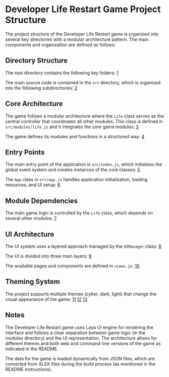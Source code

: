# Developer Life Restart Game Project Structure

The project structure of the Developer Life Restart game is organized into several key directories with a modular architecture pattern. The main components and organization are defined as follows:

## Directory Structure

The root directory contains the following key folders: [1](#2-0) 

The main source code is contained in the `src` directory, which is organized into the following subdirectories: [2](#2-1) 

## Core Architecture

The game follows a modular architecture where the `Life` class serves as the central controller that coordinates all other modules. This class is defined in `src/modules/life.js` and it integrates the core game modules: [3](#2-2) 

The game defines its modules and functions in a structured way: [4](#2-3) 

## Entry Points

The main entry point of the application is `src/index.js`, which initializes the global event system and creates instances of the core classes: [5](#2-4) 

The `App` class in `src/app.js` handles application initialization, loading resources, and UI setup: [6](#2-5) 

## Module Dependencies

The main game logic is controlled by the `Life` class, which depends on several other modules: [7](#2-6) 

## UI Architecture

The UI system uses a layered approach managed by the `UIManager` class: [8](#2-7) 

The UI is divided into three main layers: [9](#2-8) 

The available pages and components are defined in `views.js`: [10](#2-9) 

## Theming System

The project supports multiple themes (cyber, dark, light) that change the visual appearance of the game: [11](#2-10) [12](#2-11) [13](#2-12) 

## Notes

The Developer Life Restart game uses Laya UI engine for rendering the interface and follows a clear separation between game logic (in the modules directory) and the UI representation. The architecture allows for different themes and both web and command-line versions of the game as indicated in the README.

The data for the game is loaded dynamically from JSON files, which are converted from XLSX files during the build process (as mentioned in the README instructions).
